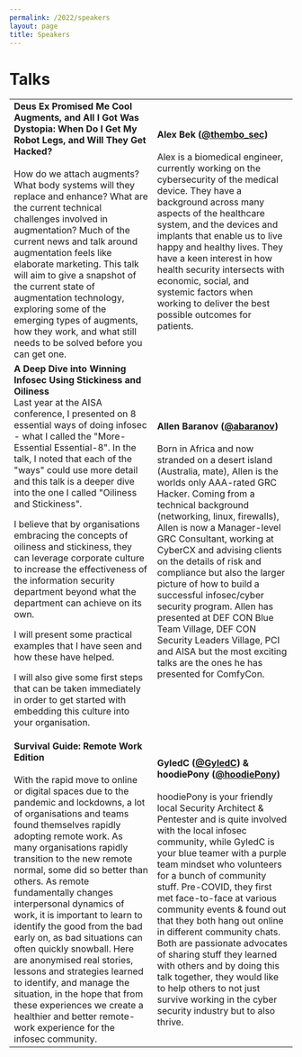 ```yaml
---
permalink: /2022/speakers
layout: page
title: Speakers
---
```

# Talks

<table>
<tbody>
  <tr>
    <td><b>Deus Ex Promised Me Cool Augments, and All I Got Was Dystopia: When Do I Get My Robot Legs, and Will They Get Hacked?</b><br><br>How do we attach augments? What body systems will they replace and enhance? What are the current technical challenges involved in augmentation? Much of the current news and talk around augmentation feels like elaborate marketing. This talk will aim to give a snapshot of the current state of augmentation technology, exploring some of the emerging types of augments, how they work, and what still needs to be solved before you can get one.</td>
    <td><b>Alex Bek (<a href="https://twitter.com/thembo_sec">@thembo_sec</a>)</b><br><br>Alex is a biomedical engineer, currently working on the cybersecurity of the medical device. They have a background across many aspects of the healthcare system, and the devices and implants that enable us to live happy and healthy lives. They have a keen interest in how health security intersects with economic, social, and systemic factors when working to deliver the best possible outcomes for patients.</td>
  </tr>
  <tr>
    <td><b>A Deep Dive into Winning Infosec Using Stickiness and Oiliness</b><br>Last year at the AISA conference, I presented on 8 essential ways of doing infosec - what I called the "More-Essential Essential-8". In the talk, I noted that each of the "ways" could use more detail and this talk is a deeper dive into the one I called "Oiliness and Stickiness".

I believe that by organisations embracing the concepts of oiliness and stickiness, they can leverage corporate culture to increase the effectiveness of the information security department beyond what the department can achieve on its own. 

I will present some practical examples that I have seen and how these have helped. 

I will also give some first steps that can be taken immediately in order to get started with embedding this culture into your organisation. </td>
    <td><b>Allen Baranov (<a href="https://twitter.com/abaranov">@abaranov</a>)</b><br><br>Born in Africa and now stranded on a desert island (Australia, mate), Allen is the worlds only AAA-rated GRC Hacker. Coming from a technical background (networking, linux, firewalls), Allen is now a Manager-level GRC Consultant, working at CyberCX and advising clients on the details of risk and compliance but also the larger picture of how to build a successful infosec/cyber security program. 
Allen has presented at DEF CON Blue Team Village, DEF CON Security Leaders Village, PCI and AISA but the most exciting talks are the ones he has presented for ComfyCon.</td>
  </tr>
  <tr>
    <td><b>Survival Guide: Remote Work Edition</b><br><br>With the rapid move to online or digital spaces due to the pandemic and lockdowns, a lot of organisations and teams found themselves rapidly adopting remote work. As many organisations rapidly transition to the new remote normal, some did so better than others. As remote fundamentally changes interpersonal dynamics of work, it is important to learn to identify the good from the bad early on, as bad situations can often quickly snowball. Here are anonymised real stories, lessons and strategies learned to identify, and manage the situation, in the hope that from these experiences we create a healthier and better remote-work experience for the infosec community.</td>
    <td><b>GyledC (<a href="https://twitter.com/GyledC">@GyledC</a>) & hoodiePony (<a href="https://twitter.com/hoodiePony">@hoodiePony</a>)</b><br><br>hoodiePony is your friendly local Security Architect & Pentester and is quite involved with the local infosec community, while GyledC is your blue teamer with a purple team mindset who volunteers for a bunch of community stuff. Pre-COVID, they first met face-to-face at various community events & found out that they both hang out online in different community chats. Both are passionate advocates of sharing stuff they learned with others and by doing this talk together, they would like to help others to not just survive working in the cyber security industry but to also thrive. </td>
  </tr>
</tbody>
</table>
